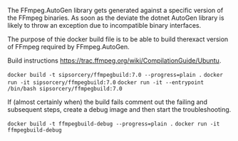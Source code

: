 The FFmpeg.AutoGen library gets generated against a specific version of the FFmpeg binaries. As soon as the deviate the dotnet AutoGen library is likely to throw an exception due to incompatible binary interfaces.

The purpose of thie docker build file is to be able to build therexact version of FFmpeg required by FFmpeg.AutoGen.

Build instructions https://trac.ffmpeg.org/wiki/CompilationGuide/Ubuntu.

`docker build -t sipsorcery/ffmpegbuild:7.0 --progress=plain .`
`docker run -it sipsorcery/ffmpegbuild:7.0`
`docker run -it --entrypoint /bin/bash sipsorcery/ffmpegbuild:7.0`

If (almost certainly when) the build fails comment out the failing and subsequent steps, create a debug image and then start the troubleshooting.

`docker build -t ffmpegbuild-debug --progress=plain .`
`docker run -it ffmpegbuild-debug`
